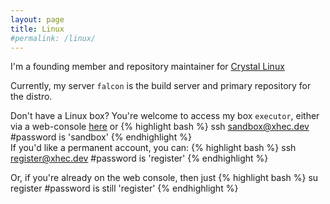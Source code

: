 ```yaml
---
layout: page
title: Linux
#permalink: /linux/
---
```


I'm a founding member and repository maintainer for [Crystal Linux](https://getcryst.al)

Currently, my server `falcon` is the build server and primary repository for the distro.

Don't have a Linux box? You're welcome to access my box `executor`, either via a web-console [here](https://ssh.xhec.dev/?hostname=localhost&username=sandbox&password=c2FuZGJveA==) or
{% highlight bash %}
ssh sandbox@xhec.dev #password is 'sandbox'
{% endhighlight %}
<br/>
If you'd like a permanent account, you can: 
{% highlight bash %}
ssh register@xhec.dev #password is 'register'
{% endhighlight %}

Or, if you're already on the web console, then just
{% highlight bash %}
su register #password is still 'register'
{% endhighlight %}